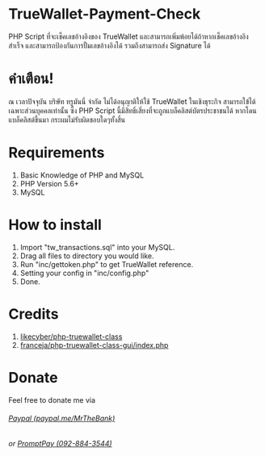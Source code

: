 # TrueWallet-Payment-Check
PHP Script ที่จะเช็คเลขอ้างอิงของ TrueWallet และสามารถเพิ่มพ้อยได้ถ้าหากเช็คเลขอ้างอิงสำเร็จ และสามารถป้องกันการปั้มเลขอ้างอิงได้ รวมถึงสามารถส่ง Signature ได้
# คำเตือน!
ณ เวลาปัจจุบัน บริษัท ทรูมันนี่ จำกัด ไม่ได้อนุญาติให้ใช้ TrueWallet ในเชิงธุระกิจ สามารถใข้ได้เฉพาะส่วนบุคคลเท่านั้น ซึ่ง PHP Script นี้มีสิทธิ์เสี่ยงที่จะถูกแบล็คลิสต์บัตรประชาชนได้ หากโดนแบล็คลิสต์ขึ้นมา กระผมไม่รับผิดชอบใดๆทั้งสิ้น
# Requirements
1. Basic Knowledge of PHP and MySQL
2. PHP Version 5.6+
3. MySQL
# How to install
1. Import "tw_transactions.sql" into your MySQL.
2. Drag all files to directory you would like.
3. Run "inc/gettoken.php" to get TrueWallet reference.
4. Setting your config in "inc/config.php"
5. Done.
# Credits
1. [likecyber/php-truewallet-class](https://github.com/likecyber/php-truewallet-class)
2. [franceja/php-truewallet-class-gui/index.php](https://github.com/franceja/php-truewallet-class-gui/blob/master/index.php)
# Donate
Feel free to donate me via
###### [Paypal (paypal.me/MrTheBank)](https://www.paypal.me/MrTheBank)
###### or [PromptPay (092-884-3544)](https://cdn.discordapp.com/attachments/504992078598635520/560087939560767508/unknown.png)
